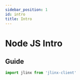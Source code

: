 ```yaml
---
sidebar_position: 1
id: intro
title: Intro
---
```

# Node JS Intro


## Guide

```js
import jlinx from 'jlinx-client'
```
